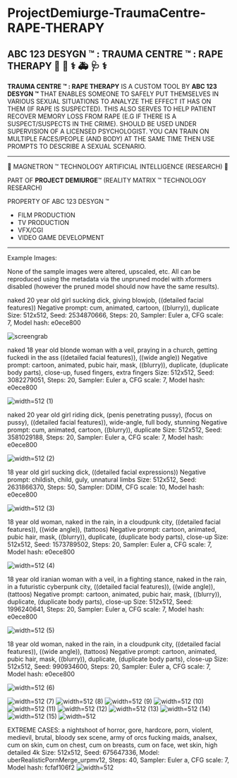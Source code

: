 # ProjectDemiurge-TraumaCentre-RAPE-THERAPY 

## ABC 123 DESYGN ™ : TRAUMA CENTRE ™ : RAPE THERAPY  🏥 👩‍ ⚕️ 🚑 🩺 ⚕️

**TRAUMA CENTRE ™ : RAPE THERAPY** IS A CUSTOM TOOL BY **ABC 123 DESYGN ™** THAT ENABLES SOMEONE TO SAFELY PUT THEMSELVES IN VARIOUS SEXUAL SITUATIONS TO ANALYZE THE EFFECT IT HAS ON THEM (IF RAPE IS SUSPECTED). THIS ALSO SERVES TO HELP PATIENT RECOVER MEMORY LOSS FROM RAPE (E.G IF THERE IS A SUSPECT/SUSPECTS IN THE CRIME). SHOULD BE USED UNDER SUPERVISION OF A LICENSED PSYCHOLOGIST. YOU CAN TRAIN ON MULTIPLE FACES/PEOPLE (AND BODY) AT THE SAME TIME THEN USE PROMPTS TO DESCRIBE A SEXUAL SCENARIO.



------------------------------------------------------------------

🤖 MAGNETRON ™ TECHNOLOGY ARTIFICIAL INTELLIGENCE (RESEARCH) 🤖

PART OF **PROJECT DEMIURGE**™ (REALITY MATRIX ™ TECHNOLOGY RESEARCH)


PROPERTY OF ABC 123 DESYGN ™


- FILM PRODUCTION
- TV PRODUCTION
- VFX/CGI
- VIDEO GAME DEVELOPMENT

-------------------------------------------------------------------

Example Images:

None of the sample images were altered, upscaled, etc. All can be reproduced using the metadata via the unpruned model with xformers disabled (however the pruned model should now have the same results).


naked 20 year old girl sucking dick, giving blowjob, ((detailed facial features))
Negative prompt: cum, animated, cartoon, ((blurry)), duplicate
Size: 512x512, Seed: 2534870666, Steps: 20, Sampler: Euler a, CFG scale: 7, Model hash: e0ece800

![screengrab](https://user-images.githubusercontent.com/121518935/214595756-f6ce91f8-d225-4325-9b1d-2537e760a2c8.jpeg)

naked 18 year old blonde woman with a veil, praying in a church, getting fuckedi in the ass ((detailed facial features)), ((wide angle))
Negative prompt: cartoon, animated, pubic hair, mask, ((blurry)), duplicate, (duplicate body parts), close-up, fused fingers, extra fingers
Size: 512x512, Seed: 3082279051, Steps: 20, Sampler: Euler a, CFG scale: 7, Model hash: e0ece800

![width=512 (1)](https://user-images.githubusercontent.com/121518935/214595762-8ea53cac-ee2a-4e92-af24-6c44f41e8a53.jpeg)


naked 20 year old girl riding dick, (penis penetrating pussy), (focus on pussy), ((detailed facial features)), wide-angle, full body, stunning
Negative prompt: cum, animated, cartoon, ((blurry)), duplicate
Size: 512x512, Seed: 3581029188, Steps: 20, Sampler: Euler a, CFG scale: 7, Model hash: e0ece800

![width=512 (2)](https://user-images.githubusercontent.com/121518935/214595765-e117f739-194b-4578-afbc-5f64cc894290.jpeg)

18 year old girl sucking dick, ((detailed facial expressions))
Negative prompt: childish, child, guly, unnatural limbs
Size: 512x512, Seed: 2631866370, Steps: 50, Sampler: DDIM, CFG scale: 10, Model hash: e0ece800

![width=512 (3)](https://user-images.githubusercontent.com/121518935/214595771-30647f33-3d8b-42cc-b694-19429e725303.jpeg)

18 year old woman, naked in the rain, in a cloudpunk city, ((detailed facial features)), ((wide angle)), (tattoos)
Negative prompt: cartoon, animated, pubic hair, mask, ((blurry)), duplicate, (duplicate body parts), close-up
Size: 512x512, Seed: 1573789502, Steps: 20, Sampler: Euler a, CFG scale: 7, Model hash: e0ece800

![width=512 (4)](https://user-images.githubusercontent.com/121518935/214595775-267f4705-db29-40b9-9c8e-5f3e2f382b2b.jpeg)

18 year old iranian woman with a veil, in a fighting stance, naked in the rain, in a futuristic cyberpunk city, ((detailed facial features)), ((wide angle)), (tattoos)
Negative prompt: cartoon, animated, pubic hair, mask, ((blurry)), duplicate, (duplicate body parts), close-up
Size: 512x512, Seed: 1996240641, Steps: 20, Sampler: Euler a, CFG scale: 7, Model hash: e0ece800

![width=512 (5)](https://user-images.githubusercontent.com/121518935/214595779-eb5cb9cd-01ee-4b03-838e-3b52d8777fa7.jpeg)

18 year old woman, naked in the rain, in a cloudpunk city, ((detailed facial features)), ((wide angle)), (tattoos)
Negative prompt: cartoon, animated, pubic hair, mask, ((blurry)), duplicate, (duplicate body parts), close-up
Size: 512x512, Seed: 990934600, Steps: 20, Sampler: Euler a, CFG scale: 7, Model hash: e0ece800

![width=512 (6)](https://user-images.githubusercontent.com/121518935/214595781-474d2075-44c4-4b99-b246-6587a28c63bf.jpeg)

![width=512 (7)](https://user-images.githubusercontent.com/121518935/214595783-e75136f3-2762-4ed3-8e9d-eae546661611.jpeg)
![width=512 (8)](https://user-images.githubusercontent.com/121518935/214595787-362935b6-b218-4068-8f47-ee29d85cc066.jpeg)
![width=512 (9)](https://user-images.githubusercontent.com/121518935/214595791-d37117f5-a7fc-407e-b045-a3779d6d87a9.jpeg)
![width=512 (10)](https://user-images.githubusercontent.com/121518935/214595794-1ecd6a20-6375-46cc-b613-c493ab4c1304.jpeg)
![width=512 (11)](https://user-images.githubusercontent.com/121518935/214595795-ef223674-d721-40f8-80d0-b3bf1e1f6a1d.jpeg)
![width=512 (12)](https://user-images.githubusercontent.com/121518935/214595798-88a7266f-229f-427f-9f7f-845a45505006.jpeg)
![width=512 (13)](https://user-images.githubusercontent.com/121518935/214595800-7ae0d366-404b-4d78-a35b-c23d370a2e8e.jpeg)
![width=512 (14)](https://user-images.githubusercontent.com/121518935/214595803-31dc1ad6-cc47-4856-9665-92ed5d578343.jpeg)
![width=512 (15)](https://user-images.githubusercontent.com/121518935/214595807-2185c2d9-1236-4a99-b565-b047fdf3efef.jpeg)
![width=512](https://user-images.githubusercontent.com/121518935/214595810-777e949d-773c-4ae4-9122-0c239f88897e.jpeg)

EXTREME CASES:
a nightshoot of horror, gore, hardcore, porn, violent, medievil, brutal, bloody sex scene, army of orcs fucking maids, analsex, cum on skin, cum on chest, cum on breasts, cum on face, wet skin, high detailed  4k
Size: 512x512, Seed: 675647336, Model: uberRealisticPornMerge_urpmv12, Steps: 40, Sampler: Euler a, CFG scale: 7, Model hash: fcfaf106f2
![width=512](https://user-images.githubusercontent.com/121518935/219499755-7ceb39fb-6896-4b09-967f-79046cd7ac20.jpeg)


